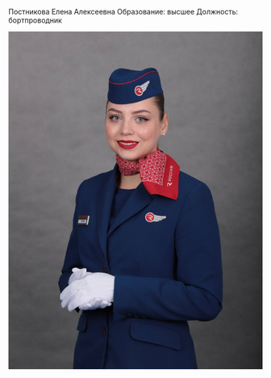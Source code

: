 Постникова Елена Алексеевна
Образование: высшее
Должность: бортпроводник

![alt text](photo_2024-06-07_10-45-58.jpg)
